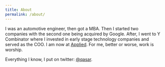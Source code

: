 ```yaml
---
title: About
permalink: /about/
---
```


I was an automotive engineer, then got a MBA. Then I started two companies with the second one being acquired by Google. After, I went to Y Combinator where I invested in early stage technology companies and served as the COO. I am now at <a href="https://applied.co" target="_blank">Applied</a>. For me, better or worse, work is worship. 

Everything I know, I put on twitter: <a href="https://twitter.com/qasar" target="_blank">@qasar</a>. 




